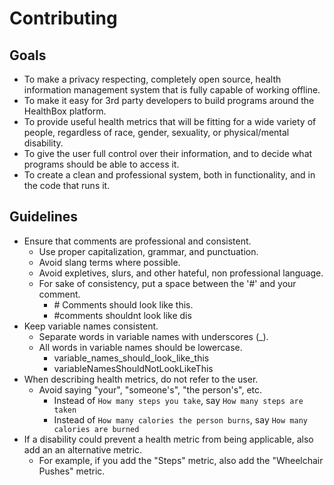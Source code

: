 # Contributing
## Goals
* To make a privacy respecting, completely open source, health information management system that is fully capable of working offline.
* To make it easy for 3rd party developers to build programs around the HealthBox platform.
* To provide useful health metrics that will be fitting for a wide variety of people, regardless of race, gender, sexuality, or physical/mental disability.
* To give the user full control over their information, and to decide what programs should be able to access it.
* To create a clean and professional system, both in functionality, and in the code that runs it.

## Guidelines
* Ensure that comments are professional and consistent.
    * Use proper capitalization, grammar, and punctuation.
    * Avoid slang terms where possible.
    * Avoid expletives, slurs, and other hateful, non professional language.
    * For sake of consistency, put a space between the '#' and your comment.
        * \# Comments should look like this.
        * \#comments shouldnt look like dis
* Keep variable names consistent.
    * Separate words in variable names with underscores (\_).
    * All words in variable names should be lowercase.
        * variable_names_should_look_like_this
        * variableNamesShouldNotLookLikeThis
* When describing health metrics, do not refer to the user.
	* Avoid saying "your", "someone's", "the person's", etc.
		* Instead of `How many steps you take`, say `How many steps are taken`
		* Instead of `How many calories the person burns`, say `How many calories are burned`
* If a disability could prevent a health metric from being applicable, also add an an alternative metric.
	* For example, if you add the "Steps" metric, also add the "Wheelchair Pushes" metric.